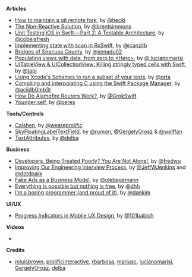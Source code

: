 **Articles**

* [How to maintain a git remote fork](https://rhonabwy.com/2016/04/04/how-to-maintain-a-git-remote-fork/), by [@heckj](https://twitter.com/heckj)
* [The Non-Reactive Solution](http://inessential.com/2016/04/04/the_non-reactive_solution), by [@brentsimmons](https://twitter.com/brentsimmons)
* [Unit Testing iOS in Swift — Part 2: A Testable Architecture](https://medium.com/cobe-mobile/unit-testing-ios-in-swift-part-2-a-testable-architecture-9048aca52e0a), by [@cobeisfresh](https://twitter.com/cobeisfresh)
* [Implementing state with scan in RxSwift](http://rx-marin.com/post/rxswift-state-with-scan/), by [@icanzilb](https://twitter.com/icanzilb)
* [Bridges of Siracusa County](http://www.russbishop.net/bridges-of-siracusa-county), by [@xenadu02](https://twitter.com/xenadu02)
* [Populating views with data, from zero to \<Hero\>](http://www.marisibrothers.com/2016/03/populating-views-with-data-from-zero-to.html), by [@ lucianomarisi](https://twitter.com/lucianomarisi)
* [UITableView & UICollectionView: Killing stringly typed cells with Swift](http://techblog.thescore.com/2016/04/04/typed-uitableview-uicollectionview-dequeuing-in-swift/), by [@tapi](https://twitter.com/tapi)
* [Using Xcode's Schemes to run a subset of your tests](http://artsy.github.io/blog/2016/04/06/Testing-Schemes/), by [@orta](https://twitter.com/orta)
* [Compiling and interpolating C using the Swift Package Manager](http://ankit.im/swift/2016/04/06/compiling-and-interpolating-C-using-swift-package-manager/), by [@aciidb0mb3r](https://twitter.com/aciidb0mb3r)
* [How Do Alamofire Routers Work?](https://grokswift.com/how-alamofire-router/), by [@GrokSwift](https://twitter.com/GrokSwift)
* [Younger self](http://codeplease.io/2016/04/04/what-i-wished-younger-me-knew/), by [@peres](https://twitter.com/peres)

**Tools/Controls**

* [Caishen](https://github.com/prolificinteractive/Caishen), by [@weareprolific](https://twitter.com/weareprolific)
* [SkyFloatingLabelTextField](https://github.com/Skyscanner/SkyFloatingLabelTextField), by [@rumori](https://twitter.com/rumori), [@GergelyOrosz](https://twitter.com/GergelyOrosz) & [@wolffan](https://twitter.com/wolffan)
* [TextAttributes](https://github.com/delba/TextAttributes), by [@delba](https://github.com/delba)

**Business**

* [Developers, Being Treated Poorly? You Are Not Alone!](http://fredwu.me/post/142289849178/developers-being-treated-poorly-you-are-not), by [@fredwu](https://twitter.com/fredwu)
* [Improving Our Engineering Interview Process](http://engineering.foursquare.com/2016/04/04/improving-our-engineering-interview-process/), by [@JeffWJenkins](https://twitter.com/JeffWJenkins) and [@dotdpark](https://twitter.com/dotdpark)
* [Fake Ads as a Business Model](http://oleb.net/blog/2016/03/fake-ads-as-a-business-model/), by [@olebegemann](https://twitter.com/olebegemann)
* [Everything is possible but nothing is free](https://m.signalvnoise.com/everything-is-possible-but-nothing-is-free-714b835e8db3), by [@dhh](https://twitter.com/dhh)
* [I’m a boring programmer (and proud of it)](https://m.signalvnoise.com/i-m-a-boring-programmer-and-proud-of-it-d4ac3dd2defe), by [@dankim](https://twitter.com/dankim)

**UI/UX**

* [Progress Indicators in Mobile UX Design](https://uxplanet.org/progress-indicators-in-mobile-ux-design-a141e22f3ea0), by [@101babich](https://twitter.com/101babich)

**Videos**

*

**Credits**

* [mluisbrown](https://github.com/mluisbrown), [prolificinteractive](https://github.com/prolificiinteractive), [rbarbosa](https://github.com/rbarbosa), [mariusc](https://github.com/mariusc), [lucianomarisi](https://github.com/lucianomarisi), [GergelyOrosz](https://github.com/gergelyorosz), [delba](https://github.com/delba)
